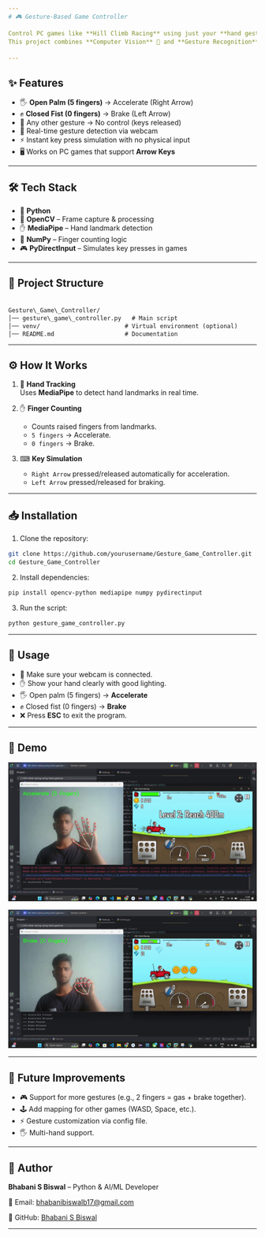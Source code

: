 ```yaml
---
# 🎮 Gesture-Based Game Controller

Control PC games like **Hill Climb Racing** using just your **hand gestures** ✋ with the help of a webcam.  
This project combines **Computer Vision** 🧠 and **Gesture Recognition** 📸 to simulate **keyboard arrow keys** for acceleration and braking.

---
```


## ✨ Features

- 🖐 **Open Palm (5 fingers)** → Accelerate (Right Arrow)
- ✊ **Closed Fist (0 fingers)** → Brake (Left Arrow)
- 🙌 Any other gesture → No control (keys released)
- 🎥 Real-time gesture detection via webcam
- ⚡ Instant key press simulation with no physical input
- 🖥 Works on PC games that support **Arrow Keys**

---

## 🛠 Tech Stack

- 🐍 **Python**
- 🎥 **OpenCV** – Frame capture & processing
- ✋ **MediaPipe** – Hand landmark detection
- 🔢 **NumPy** – Finger counting logic
- 🎮 **PyDirectInput** – Simulates key presses in games

---

## 📂 Project Structure

```

Gesture\_Game\_Controller/
│── gesture\_game\_controller.py   # Main script
│── venv/                        # Virtual environment (optional)
│── README.md                    # Documentation

````

---

## ⚙ How It Works

1. 🎥 **Hand Tracking**  
   Uses **MediaPipe** to detect hand landmarks in real time.

2. ✋ **Finger Counting**  
   - Counts raised fingers from landmarks.  
   - `5 fingers` → Accelerate.  
   - `0 fingers` → Brake.  

3. ⌨ **Key Simulation**  
   - `Right Arrow` pressed/released automatically for acceleration.  
   - `Left Arrow` pressed/released for braking.  

---

## 📥 Installation

1. Clone the repository:
```bash
git clone https://github.com/yourusername/Gesture_Game_Controller.git
cd Gesture_Game_Controller
````

2. Install dependencies:

```bash
pip install opencv-python mediapipe numpy pydirectinput
```

3. Run the script:

```bash
python gesture_game_controller.py
```

---

## 🚀 Usage

* 🎥 Make sure your webcam is connected.
* ✋ Show your hand clearly with good lighting.
* 🖐 Open palm (5 fingers) → **Accelerate**
* ✊ Closed fist (0 fingers) → **Brake**
* ❌ Press **ESC** to exit the program.

---

## 📸 Demo

![Gesture Accelerate](https://github.com/bhabanisbiswal/Gesture-Based-Game-Controller/blob/c2e98e4381f9e127098db805806f99b4e7026e48/demo/accelerate.png)

![Gesture Brake](https://github.com/bhabanisbiswal/Gesture-Based-Game-Controller/blob/c2e98e4381f9e127098db805806f99b4e7026e48/demo/break.png)

---

## 🔮 Future Improvements

* 🎮 Support for more gestures (e.g., 2 fingers = gas + brake together).
* 🕹 Add mapping for other games (WASD, Space, etc.).
* ⚡ Gesture customization via config file.
* 🖐 Multi-hand support.

---

## 👤 Author

**Bhabani S Biswal** – Python & AI/ML Developer

📧 Email: [bhabanibiswalb17@gmail.com](mailto:bhabanibiswalb17@gmail.com)

🔗 GitHub: [Bhabani S Biswal](https://github.com/bhabanisbiswal)

---



